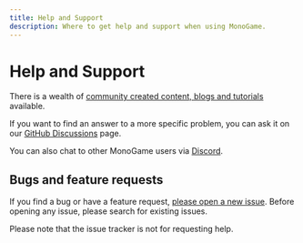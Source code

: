 ```yaml
---
title: Help and Support
description: Where to get help and support when using MonoGame.
---
```


# Help and Support

There is a wealth of [community created content, blogs and tutorials](tutorials/index.md) available.

If you want to find an answer to a more specific problem, you can ask it on our [GitHub Discussions](https://github.com/MonoGame/MonoGame/discussions) page.

You can also chat to other MonoGame users via [Discord](https://discord.com/invite/monogame).

## Bugs and feature requests

If you find a bug or have a feature request, [please open a new issue](https://github.com/mono/monogame/issues). Before opening any issue, please search for existing issues.

Please note that the issue tracker is not for requesting help.

